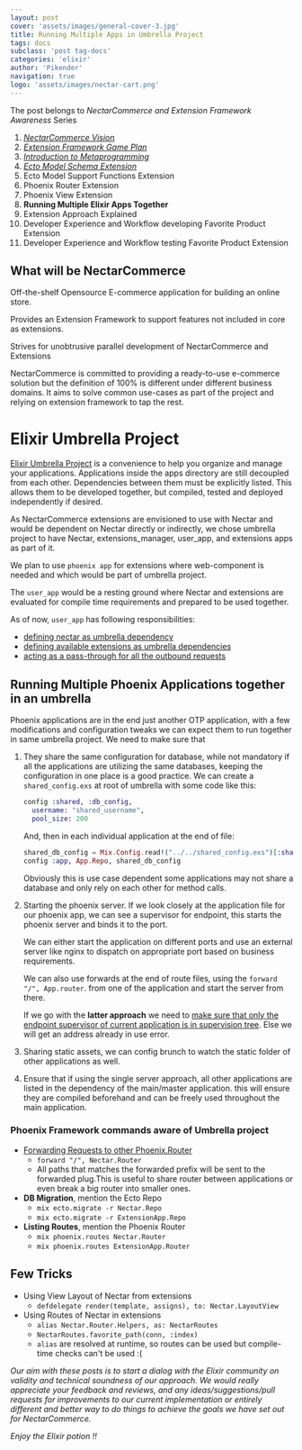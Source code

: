 ```yaml
---
layout: post
cover: 'assets/images/general-cover-3.jpg'
title: Running Multiple Apps in Umbrella Project
tags: docs
subclass: 'post tag-docs'
categories: 'elixir'
author: 'Pikender'
navigation: true
logo: 'assets/images/nectar-cart.png'
---
```


>
The post belongs to _NectarCommerce and Extension Framework Awareness_ Series
>
1. _[NectarCommerce Vision](http://vinsol.com/blog/2016/04/08/nectarcommerce-vision/)_
1. _[Extension Framework Game Plan](http://vinsol.com/blog/2016/04/12/extension-framework-game-plan/)_
1. _[Introduction to Metaprogramming](http://vinsol.com/blog/2016/04/14/introduction-to-metaprogramming/)_
1. _[Ecto Model Schema Extension](http://vinsol.com/blog/2016/04/15/ecto-model-schema-extension/)_
1. Ecto Model Support Functions Extension
1. Phoenix Router Extension
1. Phoenix View Extension
1. **Running Multiple Elixir Apps Together**
1. Extension Approach Explained
1. Developer Experience and Workflow developing Favorite Product Extension
1. Developer Experience and Workflow testing Favorite Product Extension

## What will be NectarCommerce

>
Off-the-shelf Opensource E-commerce application for building an online store.
>
Provides an Extension Framework to support features not included in core as extensions.
>
Strives for unobtrusive parallel development of NectarCommerce and Extensions

NectarCommerce is committed to providing a ready-to-use e-commerce solution but the definition of 100% is different under different business domains. It aims to solve common use-cases as part of the project and relying on extension framework to tap the rest.

# Elixir Umbrella Project

[Elixir Umbrella Project](http://elixir-lang.org/getting-started/mix-otp/dependencies-and-umbrella-apps.html#umbrella-projects
) is a convenience to help you organize and manage your applications. Applications inside the apps directory are still decoupled from each other. Dependencies between them must be explicitly listed. This allows them to be developed together, but compiled, tested and deployed independently if desired.

As NectarCommerce extensions are envisioned to use with Nectar and would be dependent on Nectar directly or indirectly, we chose umbrella project to have Nectar, extensions\_manager, user\_app, and extensions apps as part of it.

We plan to use `phoenix app` for extensions where web-component is needed and which would be part of umbrella project.

The `user_app` would be a resting ground where Nectar and extensions are evaluated for compile time requirements and prepared to be used together.

As of now, `user_app` has following responsibilities:

- [defining nectar as umbrella dependency](https://github.com/vinsol/nectarcommerce/pull/47/files#diff-cfadcd558b7d7d0fa0bb1b43ff49ba98R44)
- [defining available extensions as umbrella dependencies](https://github.com/vinsol/nectarcommerce/pull/47/files#diff-cfadcd558b7d7d0fa0bb1b43ff49ba98R45)
- [acting as a pass-through for all the outbound requests](https://github.com/vinsol/nectarcommerce/pull/47/files#diff-02eb191c0680951b40ba159f4163a7c6R21)

## Running Multiple Phoenix Applications together in an umbrella ##

Phoenix applications are in the end just another OTP application, with a few modifications and configuration tweaks we can expect them to run together in same umbrella project. We need to make sure that

1. They share the same configuration for database, while not mandatory if all the applications are utilizing the same databases, keeping the configuration in one place is a good practice. We can create a ```shared_config.exs``` at root of umbrella with some code like this:
	
	
	```elixir
	config :shared, :db_config,
	  username: "shared_username",
	  pool_size: 200
	```
	
	And, then in each individual application at the end of file:
	
	```elixir
	shared_db_config = Mix.Config.read!("../../shared_config.exs")[:shared][:db_config]
	config :app, App.Repo, shared_db_config
	```
	
	Obviously this is use case dependent some applications may not share a database and only rely on each other for method calls.

2. Starting the phoenix server. If we look closely at the application file for our phoenix app, we can see a supervisor for endpoint, this starts the phoenix server and binds it to the port.

   We can either start the application on different ports and use an external server like nginx to dispatch on appropriate port based on business requirements.

   We can also use forwards at the end of route files, using the ```forward "/", App.router```. from one of the application and start the server from there.

   If we go with the **latter approach** we need to [make sure that only the endpoint supervisor of current application is in supervision tree](https://github.com/vinsol/nectarcommerce/pull/47/files#diff-001ce116edeff3304fe941b84c128c5dR12). Else we will get an address already in use error.

3. Sharing static assets, we can config brunch to watch the static folder of other applications as well.

4. Ensure that if using the single server approach, all other applications are listed in the dependency of the main/master application. this will ensure they are compiled beforehand and can be freely used throughout the main application.

### Phoenix Framework commands aware of Umbrella project

- [Forwarding Requests to other Phoenix.Router](https://hexdocs.pm/phoenix/Phoenix.Router.html#forward/4)
    - `forward "/", Nectar.Router`
    - All paths that matches the forwarded prefix will be sent to the forwarded plug.This is useful to share router between applications or even break a big router into smaller ones.
- **DB Migration**, mention the Ecto Repo
    - `mix ecto.migrate -r Nectar.Repo`
    - `mix ecto.migrate -r ExtensionApp.Repo`
- **Listing Routes**, mention the Phoenix Router
    - `mix phoenix.routes Nectar.Router`
    - `mix phoenix.routes ExtensionApp.Router`

## Few Tricks

- Using View Layout of Nectar from extensions
    - `defdelegate render(template, assigns), to: Nectar.LayoutView`
- Using Routes of Nectar in extensions
    - `alias Nectar.Router.Helpers, as: NectarRoutes`
    - `NectarRoutes.favorite_path(conn, :index)`
    - `alias` are resolved at runtime, so routes can be used but compile-time checks can't be used :(

>
_Our aim with these posts is to start a dialog with the Elixir community on validity and technical soundness of our approach. We would really appreciate your feedback and reviews, and any ideas/suggestions/pull requests for improvements to our current implementation or entirely different and better way to do things to achieve the goals we have set out for NectarCommerce._

_Enjoy the Elixir potion !!_
